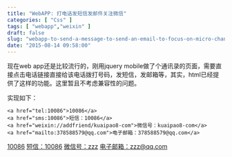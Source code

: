 ```yaml
---
title: "WebAPP: 打电话发短信发邮件关注微信"
categories: [ "Css" ]
tags: [ "webapp","weixin" ]
draft: false
slug: "webapp-to-send-a-message-to-send-an-email-to-focus-on-micro-channel"
date: "2015-08-14 09:58:00"
---
```


现在web app还是比较流行的，刚用jquery mobile做了个通讯录的页面，需要直接点击电话链接直接给该电话拨打号码，发短信，发邮箱等，其实，html已经提供了这样的功能。这里暂且不考虑兼容性的问题。

实现如下：

    <a href="tel:10086">10086</a>
    <a href="sms:10086">短信：10086</a>
    <a href="weixin://addfriend/kuaipao8-com">微信号：kuaipao8-com</a>
    <a href="mailto:378588579@qq.com">电子邮箱：378588579@qq.com</a>

<a href="tel:10086">10086</a>
<a href="sms:10086">短信：10086</a>
<a href="weixin://addfriend/zzz">微信号：zzz</a>
<a href="mailto:zzz@qq.com">电子邮箱：zzz@qq.com</a>
